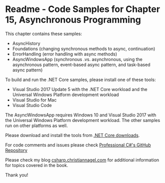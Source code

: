 # Readme - Code Samples for Chapter 15, Asynchronous Programming

This chapter contains these samples:

* AsyncHistory
* Foundations (changing synchronous methods to async, continuation)
* ErrorHandling (error handling with async methods)
* AsyncWindowsApp (synchronous .vs. asynchronous, using the asynchronous pattern, event-based async pattern, and task-based async pattern)

To build and run the .NET Core samples, please install one of these tools:

* Visual Studio 2017 Update 5 with the .NET Core workload and the Universal Windows Platform development workload
* Visual Studio for Mac
* Visual Studio Code

The AsyncWindowsApp requires Windows 10 and Visual Studio 2017 with the Universal Windows Platform development workload. The other samples run on other platforms as well.

Please download and install the tools from [.NET Core downloads](https://www.microsoft.com/net/core).
 
For code comments and issues please check [Professional C#'s GitHub Repository](https://github.com/ProfessionalCSharp/ProfessionalCSharp7)

Please check my blog [csharp.christiannagel.com](https://csharp.christiannagel.com "csharp.christiannagel.com") for additional information for topics covered in the book.

Thank you!